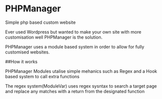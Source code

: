 # PHPManager
Simple php based custom website


Ever used Wordpress but wanted to make your own site with more customisation well PHPManager is the solution.

PHPManager uses a module based system in order to allow for fully customised websites.




 ##How it works
 
 PHPManager Modules utalise simple mehanics such as Regex and a Hook based system to call extra functions
 
 The regex system(ModuleVar) uses regex sysntax to search a target page and replace any matches with a return from the designated function
 
 
 
 
